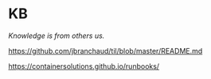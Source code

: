 # KB
*Knowledge is from others us.*

https://github.com/jbranchaud/til/blob/master/README.md

https://containersolutions.github.io/runbooks/